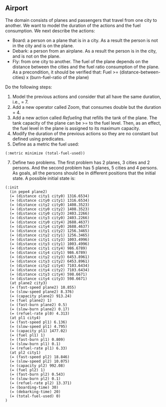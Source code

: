 ## Airport
The domain consists of planes and passengers that travel from one city to another. We want to model the duration of the actions and the fuel consumption. We next describe the actions:

 - Board: a person on a plane that is in a  city. As a result the person is not in the city and is on the plane. 
 - Debark: a person from an airplane. As a result the person is in the city, and is not on the plane. 
 - Fly: from one city to another. The fuel of the plane depends on the distance between the cities and the fuel ratio consumption of the plane. As a precondition, it should be verified that:
Fuel >= (distance-between-cities) x (burn-fuel-ratio of the plane)


Do the following steps:

 1. Model the previous actions and consider that all have the same duration, i.e., = 7.
 2. Add a new operator called Zoom, that consumes double but the duration = 4.
 3. Add a new action called *Refueling* that refills the tank of the plane. The tank capacity of the plane can be >= to the fuel level. Then, as an effect, the fuel level in the plane is assigned to its maximum capacity.
 4. Modify the duration of the previous actions so they are no constant but defined using predicates. 
 5. Define as a metric the fuel used:
  ```
 (:metric minimize (total-fuel-used))
  ```
 7. Define two problems. The first problem has 2 planes, 3 cities and 2 persons. And the second problem has  5 planes, 5 cities and 4 persons. As goals, all the persons should be in different positions  that the initial state. A possible initial state is:
  ```
(:init
	(in pepe4 plane2)
	(= (distance city1 city0) 1316.6534)
	(= (distance city0 city1) 1316.6534)
	(= (distance city2 city0) 1408.3523)
	(= (distance city0 city2) 1408.3523)
	(= (distance city0 city3) 2403.2266)
	(= (distance city3 city0) 2403.2266)
	(= (distance city0 city4) 2688.4637)
	(= (distance city4 city0) 2688.4637)
	(= (distance city1 city2) 1256.3465)
	(= (distance city2 city1) 1256.3465)
	(= (distance city1 city3) 1003.4996)
	(= (distance city3 city1) 1003.4996)
	(= (distance city1 city4) 986.6789)
	(= (distance city4 city1) 986.6789)
	(= (distance city2 city3) 6453.8961)
	(= (distance city3 city2) 6453.8961)
	(= (distance city2 city4) 7103.6434)
	(= (distance city4 city2) 7103.6434)
	(= (distance city3 city4) 598.6671)
	(= (distance city4 city3) 598.6671)
	(at plane2 city3)
	(= (fast-speed plane2) 10.855)
	(= (slow-speed plane2) 8.376)
	(= (capacity plane2) 913.24)
	(= (fuel plane2) 1)
	(= (fast-burn plane2) 0.5)
	(= (slow-burn plane2) 0.17)
	(= (refuel-rate pl0) 4.313)
	(at pl1 city4)
	(= (fast-speed pl1) 6.136)
	(= (slow-speed pl1) 4.795)
	(= (capacity pl1) 1477.02)
	(= (fuel pl1) 1)
	(= (fast-burn pl1) 0.809)
	(= (slow-burn pl1) 0.1)
	(= (refuel-rate pl1) 6.33)
	(at pl2 city1)
	(= (fast-speed pl2) 18.846)
	(= (slow-speed pl2) 10.075)
	(= (capacity pl2) 992.08)
	(= (fuel pl2) 1)
	(= (fast-burn pl2) 0.543)
	(= (slow-burn pl2) 0.1)
	(= (refuel-rate pl2) 13.371)
	(= (boarding-time) 30)
	(= (debarking-time) 20)
	(= (total-fuel-used) 0)
)
  ```
